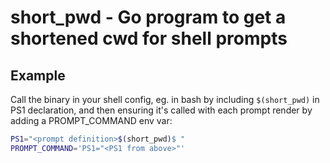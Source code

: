 # short_pwd - Go program to get a shortened cwd for shell prompts

## Example

Call the binary in your shell config, eg. in bash by including `$(short_pwd)` in PS1 declaration,
and then ensuring it's called with each prompt render by adding a PROMPT_COMMAND env var:

~~~bash
PS1="<prompt definition>$(short_pwd)$ "
PROMPT_COMMAND='PS1="<PS1 from above>"'
~~~
